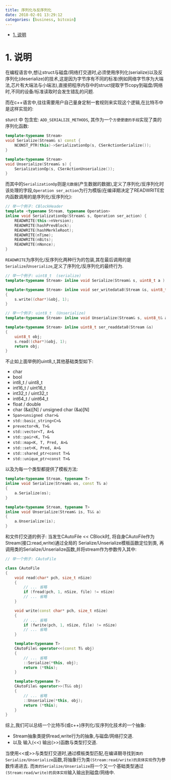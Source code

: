 ```yaml
---
title: 序列化与反序列化
date: 2018-02-01 13:29:12
categories: [business, bitcoin]
---
```


<!-- TOC -->

- [1. 说明](#1-说明)

<!-- /TOC -->

<a id="markdown-1-说明" name="1-说明"></a>
# 1. 说明

在编程语言中,想让struct与磁盘/网络打交道时,必须使用序列化(serialize)以及反序列化(deserialize)的技术,这是因为字节序有不同的标准(例如网络字节序为大端法,芯片有大端法与小端法),直接把程序内存中的struct提取字节copy到磁盘/网络时,不同的设备/标准读取时会发生错乱的问题.

而在c++语言中,往往需要用户自己量身定制一套规则来实现这个逻辑,在比特币中是这样实现的:

sturct 中 包含宏: `ADD_SERIALIZE_METHODS`, 其作为一个`方便便捷的手段`实现了类的序列化函数:

```c++
template<typename Stream>
void Serialize(Stream& s) const {
    NCONST_PTR(this)->SerializationOp(s, CSerActionSerialize());    
}
```

```c++
template<typename Stream>
void Unserialize(Stream& s) { 
    SerializationOp(s, CSerActionUnserialize());
}
```

而其中的`SerializationOp`则是`元数据`(产生数据的数据),定义了序列化/反序列化时该处理的字段,`Operation ser_action`为行为模版(在编译期决定了READWRITE宏内函数调用的是序列化/反序列化):

```c++
// 举一个例子: CBlockHeader
template <typename Stream, typename Operation>
inline void SerializationOp(Stream& s, Operation ser_action) {
    READWRITE(this->nVersion);
    READWRITE(hashPrevBlock);
    READWRITE(hashMerkleRoot);
    READWRITE(nTime);
    READWRITE(nBits);
    READWRITE(nNonce);
}
```

`READWRITE`为序列化/反序列化两种行为的包装,其在最后调用的是`Serialize`/`Unserialize`,定义了序列化/反序列化的最终行为.

```c++
// 举一个例子: uint8_t  (serialize)
template<typename Stream> inline void Serialize(Stream& s, uint8_t a ) { ser_writedata8(s, a); }

template<typename Stream> inline void ser_writedata8(Stream &s, uint8_t obj)
{
    s.write((char*)&obj, 1);
}

// 举一个例子: uint8_t  (Unserialize)
template<typename Stream> inline void Unserialize(Stream& s, uint8_t& a ) { a = ser_readdata8(s); }

template<typename Stream> inline uint8_t ser_readdata8(Stream &s)
{
    uint8_t obj;
    s.read((char*)&obj, 1);
    return obj;
}
```

不止如上面举例的uint8_t,其他基础类型如下:


* char
* bool
* int8_t / uint8_t
* int16_t / uint16_t
* int32_t / uint32_t
* int64_t / uint64_t
* float / double
* char (&a)[N] / unsigned char (&a)[N]
* ```Span<unsigned char>&```
* ```std::basic_string<C>&```
* ```prevector<N, T>&```
* ```std::vector<T, A>&```
* ```std::pair<K, T>&```
* ```std::map<K, T, Pred, A>&```
* ```std::set<K, Pred, A>&```
* ```std::shared_ptr<const T>&```
* ```std::unique_ptr<const T>&```

以及为每一个类型都提供了模板方法:
```c++
template<typename Stream, typename T>
inline void Serialize(Stream& os, const T& a)
{
    a.Serialize(os);
}

template<typename Stream, typename T>
inline void Unserialize(Stream& is, T&& a)
{
    a.Unserialize(is);
}
```

和文件打交道的例子: 当发生CAutoFile << CBlock时, 将自身CAutoFile作为Stream(接口:read,write)通过全局的
Serialize/Unserialize模板函数定位到类, 再调用类的Serialize/Unserialize函数,并将stream作为参数传入其中:

```c++
// 举一个例子: CAutoFile

class CAutoFile
{
    void read(char* pch, size_t nSize)
    {
        // ... 省略
        if (fread(pch, 1, nSize, file) != nSize)
        // ... 省略
    }

    void write(const char* pch, size_t nSize)
    {
        // ... 省略
        if (fwrite(pch, 1, nSize, file) != nSize)
        // ... 省略
    }

    template<typename T>
    CAutoFile& operator<<(const T& obj)
    {
        // ... 省略
        ::Serialize(*this, obj);
        return (*this);
    }

    template<typename T>
    CAutoFile& operator>>(T&& obj)
    {
        // ... 省略
        ::Unserialize(*this, obj);
        return (*this);
    }
}
```


综上,我们可以总结一个比特币(或c++)序列化/反序列化技术的一个抽象: 

* Stream抽象类提供read,write行为的抽象,与磁盘/网络打交道. 
* 以及 输入(<<) 输出(>>)函数与类型打交道. 

当使用<<或>>与类型打交道时,通过模板类型匹配,在编译期寻找到`类的Serialize/Unserialize`函数,将抽象行为类`(Stream:read/write)的具体实现`作为参数传递进去. 而`类的Serialize/Unserialize`将一个又一个基础类型通过`(Stream:read/write)的具体实现`输入输出到磁盘/网络中.